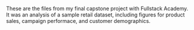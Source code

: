 These are the files from my final capstone project with Fullstack Academy. It was an analysis of a sample retail dataset, including figures for product sales, campaign performace, and customer demographics.
